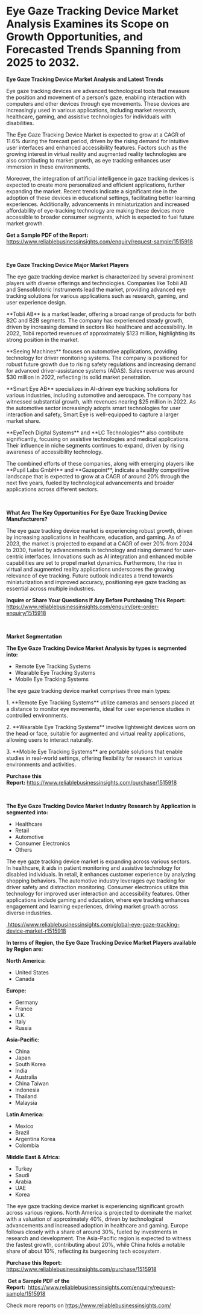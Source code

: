 <p><h1>Eye Gaze Tracking Device Market Analysis Examines its Scope on Growth Opportunities, and Forecasted Trends Spanning from 2025 to 2032.</h1></p><p><strong>Eye Gaze Tracking Device Market Analysis and Latest Trends</strong></p>
<p><p>Eye gaze tracking devices are advanced technological tools that measure the position and movement of a person's gaze, enabling interaction with computers and other devices through eye movements. These devices are increasingly used in various applications, including market research, healthcare, gaming, and assistive technologies for individuals with disabilities. </p><p>The Eye Gaze Tracking Device Market is expected to grow at a CAGR of 11.6% during the forecast period, driven by the rising demand for intuitive user interfaces and enhanced accessibility features. Factors such as the growing interest in virtual reality and augmented reality technologies are also contributing to market growth, as eye tracking enhances user immersion in these environments. </p><p>Moreover, the integration of artificial intelligence in gaze tracking devices is expected to create more personalized and efficient applications, further expanding the market. Recent trends indicate a significant rise in the adoption of these devices in educational settings, facilitating better learning experiences. Additionally, advancements in miniaturization and increased affordability of eye-tracking technology are making these devices more accessible to broader consumer segments, which is expected to fuel future market growth.</p></p>
<p><strong>Get a Sample PDF of the Report:&nbsp;</strong> <a href="https://www.reliablebusinessinsights.com/enquiry/request-sample/1515918?utm_campaign=100&utm_medium=2&utm_source=Github&utm_content=ia&utm_term=18012025&utm_id=eye-gaze-tracking-device">https://www.reliablebusinessinsights.com/enquiry/request-sample/1515918</a></p>
<p>&nbsp;</p>
<p><strong>Eye Gaze Tracking Device Major Market Players</strong></p>
<p><p>The eye gaze tracking device market is characterized by several prominent players with diverse offerings and technologies. Companies like Tobii AB and SensoMotoric Instruments lead the market, providing advanced eye tracking solutions for various applications such as research, gaming, and user experience design.</p><p>**Tobii AB** is a market leader, offering a broad range of products for both B2C and B2B segments. The company has experienced steady growth, driven by increasing demand in sectors like healthcare and accessibility. In 2022, Tobii reported revenues of approximately $123 million, highlighting its strong position in the market.</p><p>**Seeing Machines** focuses on automotive applications, providing technology for driver monitoring systems. The company is positioned for robust future growth due to rising safety regulations and increasing demand for advanced driver-assistance systems (ADAS). Sales revenue was around $30 million in 2022, reflecting its solid market penetration.</p><p>**Smart Eye AB** specializes in AI-driven eye tracking solutions for various industries, including automotive and aerospace. The company has witnessed substantial growth, with revenues nearing $25 million in 2022. As the automotive sector increasingly adopts smart technologies for user interaction and safety, Smart Eye is well-equipped to capture a larger market share.</p><p>**EyeTech Digital Systems** and **LC Technologies** also contribute significantly, focusing on assistive technologies and medical applications. Their influence in niche segments continues to expand, driven by rising awareness of accessibility technology.</p><p>The combined efforts of these companies, along with emerging players like **Pupil Labs GmbH** and **Gazepoint**, indicate a healthy competitive landscape that is expected to grow at a CAGR of around 20% through the next five years, fueled by technological advancements and broader applications across different sectors.</p></p>
<p>&nbsp;</p>
<p><strong>What Are The Key Opportunities For Eye Gaze Tracking Device Manufacturers?</strong></p>
<p><p>The eye gaze tracking device market is experiencing robust growth, driven by increasing applications in healthcare, education, and gaming. As of 2023, the market is projected to expand at a CAGR of over 20% from 2024 to 2030, fueled by advancements in technology and rising demand for user-centric interfaces. Innovations such as AI integration and enhanced mobile capabilities are set to propel market dynamics. Furthermore, the rise in virtual and augmented reality applications underscores the growing relevance of eye tracking. Future outlook indicates a trend towards miniaturization and improved accuracy, positioning eye gaze tracking as essential across multiple industries.</p></p>
<p><strong>Inquire or Share Your Questions If Any Before Purchasing This Report:</strong> <a href="https://www.reliablebusinessinsights.com/enquiry/pre-order-enquiry/1515918?utm_campaign=100&utm_medium=2&utm_source=Github&utm_content=ia&utm_term=18012025&utm_id=eye-gaze-tracking-device">https://www.reliablebusinessinsights.com/enquiry/pre-order-enquiry/1515918</a></p>
<p>&nbsp;</p>
<p><strong>Market Segmentation</strong></p>
<p><strong>The Eye Gaze Tracking Device Market Analysis by types is segmented into:</strong></p>
<p><ul><li>Remote Eye Tracking Systems</li><li>Wearable Eye Tracking Systems</li><li>Mobile Eye Tracking Systems</li></ul></p>
<p><p>The eye gaze tracking device market comprises three main types: </p><p>1. **Remote Eye Tracking Systems** utilize cameras and sensors placed at a distance to monitor eye movements, ideal for user experience studies in controlled environments.</p><p>2. **Wearable Eye Tracking Systems** involve lightweight devices worn on the head or face, suitable for augmented and virtual reality applications, allowing users to interact naturally.</p><p>3. **Mobile Eye Tracking Systems** are portable solutions that enable studies in real-world settings, offering flexibility for research in various environments and activities.</p></p>
<p><strong>Purchase this Report:&nbsp;</strong><a href="https://www.reliablebusinessinsights.com/purchase/1515918?utm_campaign=100&utm_medium=2&utm_source=Github&utm_content=ia&utm_term=18012025&utm_id=eye-gaze-tracking-device">https://www.reliablebusinessinsights.com/purchase/1515918</a></p>
<p>&nbsp;</p>
<p><strong>The Eye Gaze Tracking Device Market Industry Research by Application is segmented into:</strong></p>
<p><ul><li>Healthcare</li><li>Retail</li><li>Automotive</li><li>Consumer Electronics</li><li>Others</li></ul></p>
<p><p>The eye gaze tracking device market is expanding across various sectors. In healthcare, it aids in patient monitoring and assistive technology for disabled individuals. In retail, it enhances customer experience by analyzing shopping behaviors. The automotive industry leverages eye tracking for driver safety and distraction monitoring. Consumer electronics utilize this technology for improved user interaction and accessibility features. Other applications include gaming and education, where eye tracking enhances engagement and learning experiences, driving market growth across diverse industries.</p></p>
<p><a href="https://www.reliablebusinessinsights.com/global-eye-gaze-tracking-device-market-r1515918?utm_campaign=100&utm_medium=2&utm_source=Github&utm_content=ia&utm_term=18012025&utm_id=eye-gaze-tracking-device">&nbsp;https://www.reliablebusinessinsights.com/global-eye-gaze-tracking-device-market-r1515918</a></p>
<p><strong>In terms of Region, the Eye Gaze Tracking Device Market Players available by Region are:</strong></p>
<p>
    <p> <strong> North America: </strong>
        <ul>
            <li>United States</li>
            <li>Canada</li>
        </ul>
        </p> 
    <p> <strong> Europe: </strong>
        <ul>
            <li>Germany</li>
            <li>France</li>
            <li>U.K.</li>
            <li>Italy</li>
            <li>Russia</li>
        </ul>
        </p> 
    <p> <strong> Asia-Pacific: </strong>
        <ul>
            <li>China</li>
            <li>Japan</li>
            <li>South Korea</li>
            <li>India</li>
            <li>Australia</li>
            <li>China Taiwan</li>
            <li>Indonesia</li>
            <li>Thailand</li>
            <li>Malaysia</li>
        </ul>
        </p> 
    <p> <strong> Latin America: </strong>
        <ul>
            <li>Mexico</li>
            <li>Brazil</li>
            <li>Argentina Korea</li>
            <li>Colombia</li>
        </ul>
        </p> 
    <p> <strong> Middle East & Africa: </strong>
        <ul>
            <li>Turkey</li>
            <li>Saudi</li>
            <li>Arabia</li>
            <li>UAE</li>
            <li>Korea</li>
        </ul>
    </p>
    </p>
<p><p>The eye gaze tracking device market is experiencing significant growth across various regions. North America is projected to dominate the market with a valuation of approximately 40%, driven by technological advancements and increased adoption in healthcare and gaming. Europe follows closely with a share of around 30%, fueled by investments in research and development. The Asia-Pacific region is expected to witness the fastest growth, contributing about 20%, while China holds a notable share of about 10%, reflecting its burgeoning tech ecosystem.</p></p>
<p><strong>Purchase this Report: </strong><a href="https://www.reliablebusinessinsights.com/purchase/1515918?utm_campaign=100&utm_medium=2&utm_source=Github&utm_content=ia&utm_term=18012025&utm_id=eye-gaze-tracking-device">https://www.reliablebusinessinsights.com/purchase/1515918</a></p>
<p>&nbsp;<strong>Get a Sample PDF of the Report:&nbsp;&nbsp;</strong><a href="https://www.reliablebusinessinsights.com/enquiry/request-sample/1515918?utm_campaign=100&utm_medium=2&utm_source=Github&utm_content=ia&utm_term=18012025&utm_id=eye-gaze-tracking-device">https://www.reliablebusinessinsights.com/enquiry/request-sample/1515918</a></p>
<p><strong></strong></p>
<p>Check more reports on <a href="https://www.reliablebusinessinsights.com/?utm_campaign=100&utm_medium=2&utm_source=Github&utm_content=ia&utm_term=18012025&utm_id=eye-gaze-tracking-device">https://www.reliablebusinessinsights.com/</a></p>